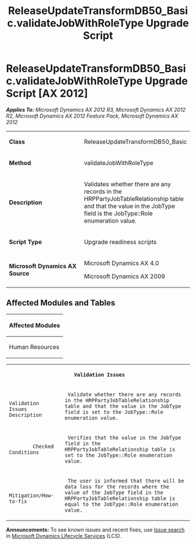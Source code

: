 ﻿---
title: ReleaseUpdateTransformDB50_Basic.validateJobWithRoleType Upgrade Script
TOCTitle: ReleaseUpdateTransformDB50_Basic.validateJobWithRoleType Upgrade Script
ms:assetid: 717232bd-4db5-173f-b4b2-2c9dba43cc45
ms:mtpsurl: https://msdn.microsoft.com/en-us/library/JJ685802(v=AX.60)
ms:contentKeyID: 49709001
ms.date: 05/18/2015
mtps_version: v=AX.60
---

# ReleaseUpdateTransformDB50\_Basic.validateJobWithRoleType Upgrade Script [AX 2012]


_**Applies To:** Microsoft Dynamics AX 2012 R3, Microsoft Dynamics AX 2012 R2, Microsoft Dynamics AX 2012 Feature Pack, Microsoft Dynamics AX 2012_

<table>
<colgroup>
<col style="width: 50%" />
<col style="width: 50%" />
</colgroup>
<tbody>
<tr class="odd">
<td><p><strong>Class</strong></p></td>
<td><p>ReleaseUpdateTransformDB50_Basic</p></td>
</tr>
<tr class="even">
<td><p><strong>Method</strong></p></td>
<td><p>validateJobWithRoleType</p></td>
</tr>
<tr class="odd">
<td><p><strong>Description</strong></p></td>
<td><p>Validates whether there are any records in the HRPPartyJobTableRelationship table and that the value in the JobType field is the JobType::Role enumeration value.</p></td>
</tr>
<tr class="even">
<td><p><strong>Script Type</strong></p></td>
<td><p>Upgrade readiness scripts</p></td>
</tr>
<tr class="odd">
<td><p><strong>Microsoft Dynamics AX Source</strong></p></td>
<td><p>Microsoft Dynamics AX 4.0</p>
<p>Microsoft Dynamics AX 2009</p></td>
</tr>
</tbody>
</table>


## Affected Modules and Tables

<table>
<colgroup>
<col style="width: 100%" />
</colgroup>
<thead>
<tr class="header">
<th><p>Affected Modules</p></th>
</tr>
</thead>
<tbody>
<tr class="odd">
<td><p>Human Resources</p></td>
</tr>
</tbody>
</table>


<table xmlns="http://www.w3.org/1999/xhtml">
              <tr><th colspan="2">
		
   <p>
   
	 Validation Issues
  </p>
  </th></tr>
              <tr><td>
		
   <p>
   
	 
            Validation Issues Description
          
  </p>
  </td><td>
		
   <p>
   
	 Validate whether there are any records in the HRPPartyJobTableRelationship table and that the value in the JobType field is set to the JobType::Role enumeration value.
  </p>
  </td></tr>
              <tr><td>
		
   <p>
   
	 
            Checked Conditions
          
  </p>
  </td><td>
		
   <p>
   
	 Verifies that the value in the JobType field in the HRPPartyJobTableRelationship table is set to the JobType::Role enumeration value.
  </p>
  </td></tr>
              <tr><td>
		
   <p>
   
	 
            Mitigation/How-to-fix
          
  </p>
  </td><td>
		
   <p>
   
	 The user is informed that there will be data loss for the records where the value of the JobType field in the HRPPartyJobTableRelationship table is equal to the JobType::Role enumeration value.
  </p>
  </td></tr>
            </table>

  
**Announcements:** To see known issues and recent fixes, use [Issue search](http://go.microsoft.com/fwlink/?linkid=389258) in [Microsoft Dynamics Lifecycle Services](http://go.microsoft.com/fwlink/?linkid=306505) (LCS).

